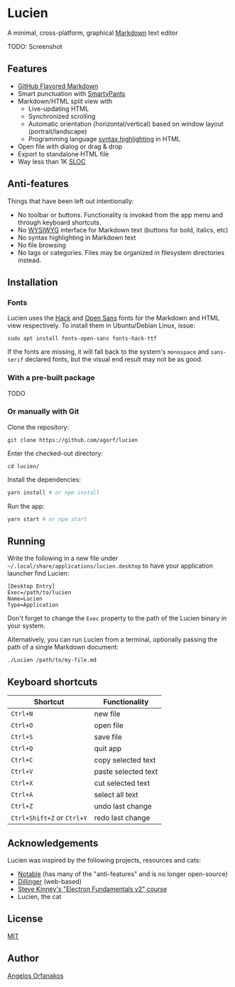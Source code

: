 # Lucien

A minimal, cross-platform, graphical [Markdown](https://commonmark.org/) text editor

TODO: Screenshot

## Features

- [GitHub Flavored Markdown](https://github.github.com/gfm/)
- Smart punctuation with [SmartyPants](https://daringfireball.net/projects/smartypants/)
- Markdown/HTML split view with
  - Live-updating HTML
  - Synchronized scrolling
  - Automatic orientation (horizontal/vertical) based on window layout (portrait/landscape)
  - Programming language [syntax highlighting](https://github.com/highlightjs/highlight.js) in HTML
- Open file with dialog or drag & drop
- Export to standalone HTML file
- Way less than 1K [SLOC](https://en.wikipedia.org/wiki/Source_lines_of_code)

## Anti-features

Things that have been left out intentionally:

- No toolbar or buttons. Functionality is invoked from the app menu and through keyboard shortcuts.
- No [WYSIWYG](https://en.wikipedia.org/wiki/WYSIWYG) interface for Markdown text (buttons for bold, italics, etc)
- No syntax highlighting in Markdown text
- No file browsing
- No tags or categories. Files may be organized in filesystem directories instead.

## Installation

### Fonts

Lucien uses the [Hack](https://sourcefoundry.org/hack/) and [Open Sans](https://fonts.google.com/specimen/Open+Sans) fonts for the Markdown and HTML view respectively. To install them in Ubuntu/Debian Linux, issue:

```shell
sudo apt install fonts-open-sans fonts-hack-ttf
```

If the fonts are missing, it will fall back to the system's `monospace` and `sans-serif` declared fonts, but the visual end result may not be as good.

### With a pre-built package

TODO

### Or manually with Git

Clone the repository:

```shell
git clone https://github.com/agorf/lucien
```

Enter the checked-out directory:

```shell
cd lucien/
```

Install the dependencies:

```bash
yarn install # or npm install
```

Run the app:

```bash
yarn start # or npm start
```

## Running

Write the following in a new file under `~/.local/share/applications/lucien.desktop` to have your application launcher find Lucien:

```text
[Desktop Entry]
Exec=/path/to/lucien
Name=Lucien
Type=Application
```

Don't forget to change the `Exec` property to the path of the Lucien binary in your system.

Alternatively, you can run Lucien from a terminal, optionally passing the path of a single Markdown document:

```shell
./Lucien /path/to/my-file.md
```

## Keyboard shortcuts

|Shortcut|Functionality|
|--------|-------------|
|`Ctrl+N`|new file|
|`Ctrl+O`|open file|
|`Ctrl+S`|save file|
|`Ctrl+Q`|quit app|
|`Ctrl+C`|copy selected text|
|`Ctrl+V`|paste selected text|
|`Ctrl+X`|cut selected text|
|`Ctrl+A`|select all text|
|`Ctrl+Z`|undo last change|
|`Ctrl+Shift+Z` or `Ctrl+Y`|redo last change|

## Acknowledgements

Lucien was inspired by the following projects, resources and cats:

- [Notable](https://github.com/notable/notable) (has many of the "anti-features" and is no longer open-source)
- [Dillinger](https://dillinger.io/) (web-based)
- [Steve Kinney's "Electron Fundamentals v2" course](https://frontendmasters.com/courses/electron-v2/)
- Lucien, the cat

## License

[MIT](https://github.com/agorf/lucien/blob/master/LICENSE.txt)

## Author

[Angelos Orfanakos](https://angelos.dev)
